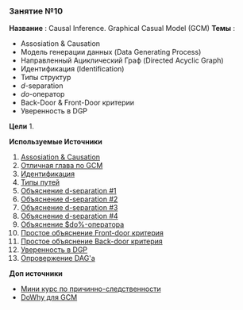 ### Занятие №10

**Название** : Causal Inference. Graphical Casual Model (GCM)
**Темы** : 
  * Assosiation & Causation
  * Модель генерации данных (Data Generating Process)
  * Направленный Ациклический Граф (Directed Acyclic Graph)
  * Идентификация (Identification)
  * Типы структур
  * $d$-separation
  * $do$-оператор
  * Back-Door & Front-Door критерии
  * Уверенность в DGP
    
**Цели**
  1. 

**Используемые Источники**
1. [Assosiation & Causation](https://biologyinsights.com/association-vs-causation-why-it-matters-in-biology/)
2. [Отличная глава по GCM](https://alexdeng.github.io/causal/cgm.html#structural-equation-model-causal-diagram-and-d-separation)
3. [Идентификация](https://theeffectbook.net/ch-Identification.html)
4. [Типы путей](https://theeffectbook.net/ch-CausalPaths.html)
5. [Объяснение d-separation #1](https://www.andrew.cmu.edu/user/scheines/tutor/d-sep.html)
6. [Объяснение d-separation #2](https://networkx.org/documentation/stable/reference/algorithms/d_separation.html)
7. [Объяснение d-separation #3](https://bayes.cs.ucla.edu/BOOK-2K/d-sep.html)
8. [Объяснение d-separation #4](https://ericmjl.github.io/causality/03-d-separation/)
9. [Объяснение $do%-оператора](https://ericmjl.github.io/causality/07-do-operator/)
10. [Простое объяснение Front-door критерия](https://readmedium.com/causal-inference-part-xii-front-door-criterion-38bec5172f3e)
11. [Простое объяснение Back-door критерия](https://readmedium.com/causal-inference-part-xi-backdoor-criterion-e29627a1da0e)
12. [Уверенность в DGP](https://theeffectbook.net/ch-CausalitywithLessModeling.html)
13. [Опровержение DAG'а](https://www.pywhy.org/dowhy/main/example_notebooks/gcm_falsify_dag.html)

**Доп источники**
* [Мини курс по причинно-следственности](https://github.com/DataForScience/Causality?tab=readme-ov-file)
* [DoWhy для GCM](https://www.pywhy.org/dowhy/main/example_notebooks/nb_index.html)

